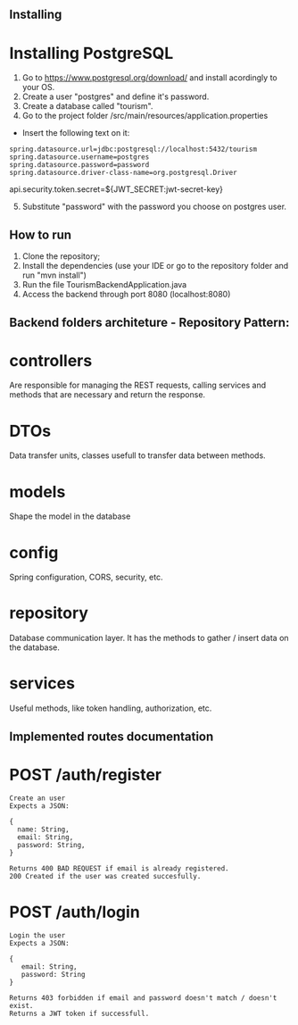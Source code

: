 ## Installing

# Installing PostgreSQL
1. Go to https://www.postgresql.org/download/ and install acordingly to your OS.
2. Create a user "postgres" and define it's password.
3. Create a database called "tourism".
4. Go to the project folder /src/main/resources/application.properties
- Insert the following text on it:

```
spring.datasource.url=jdbc:postgresql://localhost:5432/tourism
spring.datasource.username=postgres
spring.datasource.password=password
spring.datasource.driver-class-name=org.postgresql.Driver
```

api.security.token.secret=${JWT_SECRET:jwt-secret-key}

5. Substitute "password" with the password you choose on postgres user.

## How to run

1. Clone the repository;
2. Install the dependencies (use your IDE or go to the repository folder and run "mvn install")
3. Run the file TourismBackendApplication.java
4. Access the backend through port 8080 (localhost:8080)

## Backend folders architeture - Repository Pattern:

# controllers
Are responsible for managing the REST requests, calling services and methods that are necessary and return the response.

# DTOs
Data transfer units, classes usefull to transfer data between methods.

# models
Shape the model in the database

# config
Spring configuration, CORS, security, etc.

# repository
Database communication layer. It has the methods to gather / insert data on the database.

# services
Useful methods, like token handling, authorization, etc.

## Implemented routes documentation

# POST /auth/register 
```
Create an user
Expects a JSON:

{
  name: String,
  email: String,
  password: String,
}

Returns 400 BAD REQUEST if email is already registered.
200 Created if the user was created succesfully.
```

# POST /auth/login
```
Login the user
Expects a JSON:

{
   email: String,
   password: String
}

Returns 403 forbidden if email and password doesn't match / doesn't exist.
Returns a JWT token if successfull.
```
